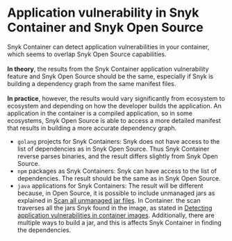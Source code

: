 # Application vulnerability in Snyk Container and Snyk Open Source

Snyk Container can detect application vulnerabilities in your container, which seems to overlap Snyk Open Source capabilities.\
\
**In theory**, the results from the Snyk Container application vulnerability feature and Snyk Open Source should be the same, especially if Snyk is building a dependency graph from the same manifest files.\
\
**In practice**, however, the results would vary significantly from ecosystem to ecosystem and depending on how the developer builds the application. An application in the container is a compiled application, so in some ecosystems, Snyk Open Source is able to access a more detailed manifest that results in building a more accurate dependency graph.

* `golang` projects for Snyk Containers: Snyk does not have access to the list of dependencies as in Snyk Open Source. Thus Snyk Container reverse parses binaries, and the result differs slightly from Snyk Open Source.
* `npm` packages as Snyk Containers: Snyk can have access to the list of dependencies. The result should be the same as in Snyk Open Source.
* `java` applications for Snyk Containers: The result will be different because, in Open Source, it is possible to include unmanaged jars as explained in [Scan all unmanaged jar files](../../../snyk-cli/test-for-vulnerabilities/scan-all-unmanaged-jar-files.md). In Container. the scan traverses all the jars Snyk found in the image, as stated in [Detecting application vulnerabilities in container images](./). Additionally, there are multiple ways to build a jar, and this is affects Snyk Container in finding the dependencies.
